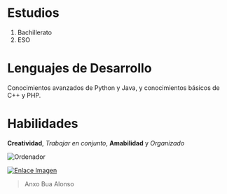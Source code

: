 # Estudios
1. Bachillerato
2. ESO

# Lenguajes de Desarrollo
Conocimientos avanzados de Python y Java, y conocimientos básicos de C++ y PHP.

# Habilidades
**Creatividad**, *Trabajar en conjunto*, **Amabilidad** y *Organizado*

![Ordenador](https://encrypted-tbn0.gstatic.com/images?q=tbn:ANd9GcRRVFcJzE9YyMDbOqA8gzIMYWvn3Dta0KhVwQ&usqp=CAU)

[![Enlace Imagen](https://encrypted-tbn0.gstatic.com/images?q=tbn:ANd9GcRs0-vkNYxyqK2pktKj6bl-DJhVkY-4Djz84w&usqp=CAU)](muestra.md)

> Anxo Bua Alonso